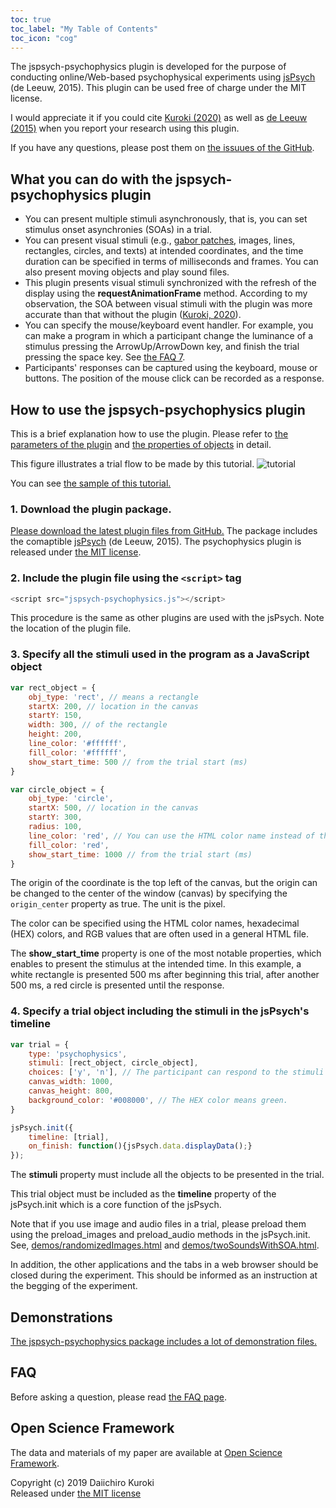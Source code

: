 ```yaml
---
toc: true
toc_label: "My Table of Contents"
toc_icon: "cog"
---
```

The jspsych-psychophysics plugin is developed for the purpose of conducting online/Web-based psychophysical experiments using [jsPsych](http://www.jspsych.org/) (de Leeuw, 2015).
This plugin can be used free of charge under the MIT license.

I would appreciate it if you could cite [Kuroki (2020)](https://rdcu.be/b5Nie) as well as [de Leeuw (2015)](https://link.springer.com/article/10.3758/s13428-014-0458-y) when you report your research using this plugin.

If you have any questions, please post them on [the issuues of the GitHub](https://github.com/kurokida/jspsych-psychophysics/issues).

## What you can do with the jspsych-psychophysics plugin
- You can present multiple stimuli asynchronously, that is, you can set stimulus onset asynchronies (SOAs) in a trial.
- You can present visual stimuli (e.g., [gabor patches](gabor.md), images, lines, rectangles, circles, and texts) at intended coordinates, and the time duration can be specified in terms of milliseconds and frames. You can also present moving objects and play sound files.
- This plugin presents visual stimuli synchronized with the refresh of the display using the **requestAnimationFrame** method. According to my observation, the SOA between visual stimuli with the plugin was more accurate than that without the plugin ([Kuroki, 2020](https://rdcu.be/b5Nie)).
- You can specify the mouse/keyboard event handler. For example, you can make a program in which a participant change the luminance of a stimulus pressing the ArrowUp/ArrowDown key, and finish the trial pressing the space key. See [the FAQ 7](faq.md).
- Participants' responses can be captured using the keyboard, mouse or buttons. The position of the mouse click can be recorded as a response.

## How to use the jspsych-psychophysics plugin
This is a brief explanation how to use the plugin. Please refer to [the parameters of the plugin](pluginParams.md) and [the properties of objects](objectProperties.md) in detail.

This figure illustrates a trial flow to be made by this tutorial.
![tutorial](./images/tutorial.png)

You can see [the sample of this tutorial.](https://www.hes.kyushu-u.ac.jp/~kurokid/jspsychophysics/demos/tutorial.html)

### 1. Download the plugin package.
[Please download the latest plugin files from GitHub.](https://github.com/kurokida/jspsych-psychophysics/releases)
The package includes the comaptible [jsPsych](http://www.jspsych.org/) (de Leeuw, 2015). The psychophysics plugin is released under [the MIT license](https://opensource.org/licenses/MIT).


### 2. Include the plugin file using the `<script>` tag

```javascript
<script src="jspsych-psychophysics.js"></script>
```
This procedure is the same as other plugins are used with the jsPsych. Note the location of the plugin file.

### 3. Specify all the stimuli used in the program as a JavaScript object

```javascript
var rect_object = {
    obj_type: 'rect', // means a rectangle
    startX: 200, // location in the canvas
    startY: 150,
    width: 300, // of the rectangle
    height: 200,
    line_color: '#ffffff',
    fill_color: '#ffffff',
    show_start_time: 500 // from the trial start (ms)
}

var circle_object = {
    obj_type: 'circle',
    startX: 500, // location in the canvas
    startY: 300,
    radius: 100,
    line_color: 'red', // You can use the HTML color name instead of the HEX color.
    fill_color: 'red',
    show_start_time: 1000 // from the trial start (ms)
}
```

The origin of the coordinate is the top left of the canvas, but the origin can be changed to the center of the window (canvas) by specifying the `origin_center` property as true. The unit is the pixel. 

The color can be specified using the HTML color names, hexadecimal (HEX) colors, and RGB values that are often used in a general HTML file.

The **show_start_time** property is one of the most notable properties, which enables to present the stimulus at the intended time. In this example, a white rectangle is presented 500 ms after beginning this trial, after another 500 ms, a red circle is presented until the response.

### 4. Specify a trial object including the stimuli in the jsPsych's timeline

```javascript
var trial = {
    type: 'psychophysics',
    stimuli: [rect_object, circle_object],
    choices: ['y', 'n'], // The participant can respond to the stimuli using the 'y' or 'n' key.
    canvas_width: 1000,
    canvas_height: 800,
    background_color: '#008000', // The HEX color means green.
}

jsPsych.init({
    timeline: [trial],
    on_finish: function(){jsPsych.data.displayData();}
});
```

The **stimuli** property must include all the objects to be presented in the trial.

This trial object must be included as the **timeline** property of the jsPsych.init which is a core function of the jsPsych.

Note that if you use image and audio files in a trial, please preload them using the preload_images and preload_audio methods in the jsPsych.init. See, [demos/randomizedImages.html](https://www.hes.kyushu-u.ac.jp/~kurokid/jspsychophysics/demos/randomizedImages.html) and [demos/twoSoundsWithSOA.html](https://www.hes.kyushu-u.ac.jp/~kurokid/jspsychophysics/demos/twoSoundsWithSOA.html). 

In addition, the other applications and the tabs in a web browser should be closed during the experiment. This should be informed as an instruction at the begging of the experiment.

## Demonstrations
[The jspsych-psychophysics package includes a lot of demonstration files.](demo_explanation.md)

## FAQ
Before asking a question, please read [the FAQ page](faq.md).

## Open Science Framework
The data and materials of my paper are available at [Open Science Framework](https://doi.org/10.17605/OSF.IO/PJ4SB).

Copyright (c) 2019 Daiichiro Kuroki  
Released under [the MIT license](https://opensource.org/licenses/MIT)
